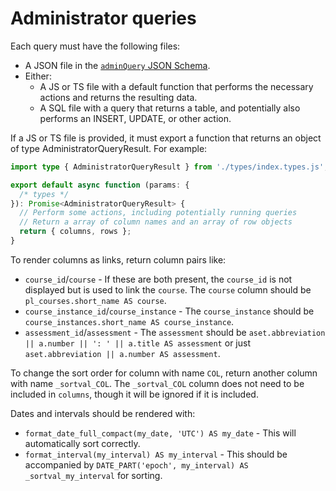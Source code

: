# Administrator queries

Each query must have the following files:

- A JSON file in the [`adminQuery` JSON Schema](../schemas/schemas/adminQuery.json).
- Either:
  - A JS or TS file with a default function that performs the necessary actions and returns the resulting data.
  - A SQL file with a query that returns a table, and potentially also performs an INSERT, UPDATE, or other action.

If a JS or TS file is provided, it must export a function that returns an object of type AdministratorQueryResult. For example:

```ts
import type { AdministratorQueryResult } from './types/index.types.js';

export default async function (params: {
  /* types */
}): Promise<AdministratorQueryResult> {
  // Perform some actions, including potentially running queries
  // Return a array of column names and an array of row objects
  return { columns, rows };
}
```

To render columns as links, return column pairs like:

- `course_id`/`course` - If these are both present, the `course_id` is not displayed but is used to link the `course`. The `course` column should be `pl_courses.short_name AS course`.
- `course_instance_id`/`course_instance` - The `course_instance` should be `course_instances.short_name AS course_instance`.
- `assessment_id`/`assessment` - The `assessment` should be `aset.abbreviation || a.number || ': ' || a.title AS assessment` or just `aset.abbreviation || a.number AS assessment`.

To change the sort order for column with name `COL`, return another column with name `_sortval_COL`. The `_sortval_COL` column does not need to be included in `columns`, though it will be ignored if it is included.

Dates and intervals should be rendered with:

- `format_date_full_compact(my_date, 'UTC') AS my_date` - This will automatically sort correctly.
- `format_interval(my_interval) AS my_interval` - This should be accompanied by `DATE_PART('epoch', my_interval) AS _sortval_my_interval` for sorting.
